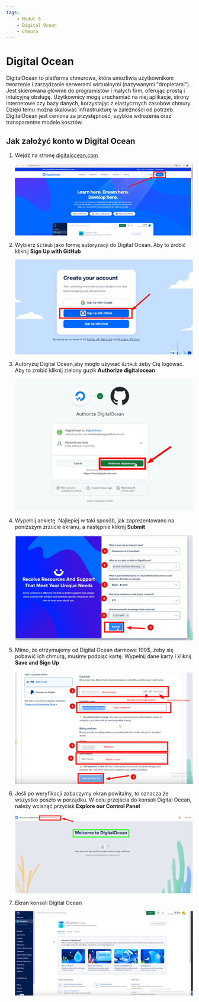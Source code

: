 ```yaml
---
tags:
    - Moduł 9
    - Digital Ocean
    - Chmura
---
```

# Digital Ocean

DigitalOcean to platforma chmurowa, która umożliwia użytkownikom tworzenie i zarządzanie serwerami wirtualnymi (nazywanymi "dropletami"). Jest skierowana głównie do programistów i małych firm, oferując prostą i intuicyjną obsługę. Użytkownicy mogą uruchamiać na niej aplikacje, strony internetowe czy bazy danych, korzystając z elastycznych zasobów chmury. Dzięki temu można skalować infrastrukturę w zależności od potrzeb. DigitalOcean jest ceniona za przystępność, szybkie wdrożenia oraz transparentne modele kosztów.

## Jak założyć konto w Digital Ocean

1. Wejdź na stronę [digitalocean.com](https://www.digitalocean.com/)

    ![](./assets/digital_ocean__create_account__main.png)

1. Wybierz `GitHub` jako formę autoryzacji do Digital Ocean. Aby to zrobić kliknij **Sign Up with GitHub**

    ![](./assets/digital_ocean__create_account__auth_options.png)

1. Autoryzuj Digital Ocean,aby mogło używać `GitHub` żeby Cię logować. Aby to zrobić kliknij zielony guzik **Authorize digitalocean**

    ![](./assets/digital_ocean__create_account__authorize.png)

1. Wypełnij ankietę. Najlepiej w taki sposób, jak zaprezentowano na poniższym zrzucie ekranu, a następnie kliknij **Submit**

    ![](./assets/digital_ocean__create_account__survey.png)

1. Mimo, że otrzymujemy od Digital Ocean darmowe 100$, żeby się pobawić ich chmurą, musimy podpiąć kartę. Wypełnij dane karty i kliknij **Save and Sign Up**

    ![](./assets/digital_ocean__create_account__card_details.png)

1. Jeśli po weryfikacji zobaczymy ekran powitalny, to oznacza że wszystko poszło w porządku. W celu przejścia do konsoli Digital Ocean, należy wcisnąć przycisk **Explore our Control Panel**

    ![](./assets/digital_ocean__create_account__welcome.png)

1. Ekran konsoli Digital Ocean

    ![](./assets/digital_ocean__console.png)